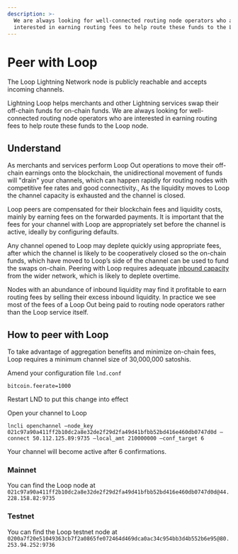 ```yaml
---
description: >-
  We are always looking for well-connected routing node operators who are
  interested in earning routing fees to help route these funds to the Loop node.
---
```


# Peer with Loop

The Loop Lightning Network node is publicly reachable and accepts incoming channels.

Lightning Loop helps merchants and other Lightning services swap their off-chain funds for on-chain funds. We are always looking for well-connected routing node operators who are interested in earning routing fees to help route these funds to the Loop node.

## Understand

As merchants and services perform Loop Out operations to move their off-chain earnings onto the blockchain, the unidirectional movement of funds will "drain" your channels, which can happen rapidly for routing nodes with competitive fee rates and good connectivity., As the liquidity moves to Loop the channel capacity is exhausted and the channel is closed.

Loop peers are compensated for their blockchain fees and liquidity costs, mainly by earning fees on the forwarded payments. It is important that the fees for your channel with Loop are appropriately set before the channel is active, ideally by configuring defaults.

Any channel opened to Loop may deplete quickly using appropriate fees, after which the channel is likely to be cooperatively closed so the on-chain funds, which have moved to Loop’s side of the channel can be used to fund the swaps on-chain. Peering with Loop requires adequate [inbound capacity](../../the-lightning-network/liquidity/how-to-get-inbound-capacity-on-the-lightning-network.md) from the wider network, which is likely to deplete overtime.

Nodes with an abundance of inbound liquidity may find it profitable to earn routing fees by selling their excess inbound liquidity. In practice we see most of the fees of a Loop Out being paid to routing node operators rather than the Loop service itself.

## How to peer with Loop <a href="#docs-internal-guid-d9dbc50f-7fff-dabe-a66b-53363dd08bd8" id="docs-internal-guid-d9dbc50f-7fff-dabe-a66b-53363dd08bd8"></a>

To take advantage of aggregation benefits and minimize on-chain fees, Loop requires a minimum channel size of 30,000,000 satoshis.

Amend your configuration file `lnd.conf`

`bitcoin.feerate=1000`

Restart LND to put this change into effect

Open your channel to Loop

`lncli openchannel –node_key 021c97a90a411ff2b10dc2a8e32de2f29d2fa49d41bfbb52bd416e460db0747d0d –connect 50.112.125.89:9735 –local_amt 210000000 –conf_target 6`&#x20;

Your channel will become active after 6 confirmations.

### Mainnet

You can find the Loop node at `021c97a90a411ff2b10dc2a8e32de2f29d2fa49d41bfbb52bd416e460db0747d0d@44.228.158.82:9735`

### Testnet <a href="#docs-internal-guid-d9fa217c-7fff-5faa-c826-c2106b10dd06" id="docs-internal-guid-d9fa217c-7fff-5faa-c826-c2106b10dd06"></a>

You can find the Loop testnet node at `0200a7f20e51049363cb7f2a0865fe072464d469dca0ac34c954bb3d4b552b6e95@80.253.94.252:9736`
